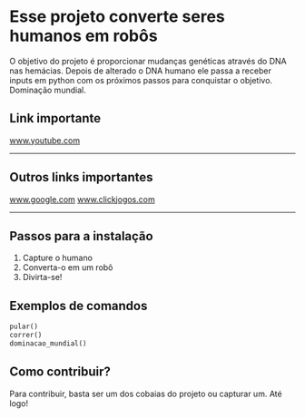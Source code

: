 # Esse projeto converte seres humanos em robôs
O objetivo do projeto é proporcionar mudanças genéticas através do DNA nas hemácias.
Depois de alterado o DNA humano ele passa a receber inputs em python com os próximos passos para conquistar o objetivo. Dominação mundial.
## Link importante
www.youtube.com
***
## Outros links importantes
www.google.com
www.clickjogos.com
***
## Passos para a instalação
1. Capture o humano
2. Converta-o em um robô
3. Divirta-se!
## Exemplos de comandos
```python
pular()
correr()
dominacao_mundial()
```
## Como contribuir?
Para contribuir, basta ser um dos cobaias do projeto ou capturar um. Até logo!
